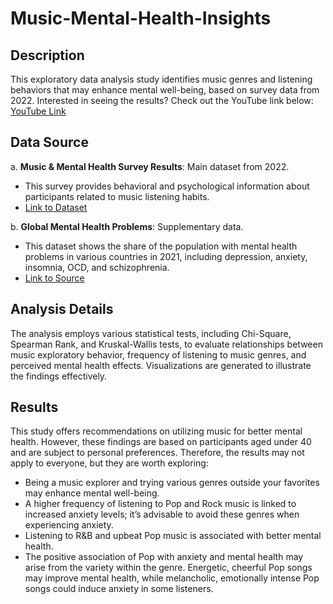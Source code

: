 # Music-Mental-Health-Insights

## Description
This exploratory data analysis study identifies music genres and listening behaviors that may enhance mental well-being, based on survey data from 2022. Interested in seeing the results? Check out the YouTube link below:
[YouTube Link](https://youtu.be/42E0SAnECxM)

## Data Source
a. **Music & Mental Health Survey Results**: Main dataset from 2022.
   - This survey provides behavioral and psychological information about participants related to music listening habits.
   - [Link to Dataset](https://www.kaggle.com/datasets/catherinerasgaitis/mxmh-survey-results/data)

b. **Global Mental Health Problems**: Supplementary data.
   - This dataset shows the share of the population with mental health problems in various countries in 2021, including depression, anxiety, insomnia, OCD, and schizophrenia.
   - [Link to Source](https://ourworldindata.org/grapher/share-with-mental-and-substance-disorders?tab=table&time=2020)

## Analysis Details
The analysis employs various statistical tests, including Chi-Square, Spearman Rank, and Kruskal-Wallis tests, to evaluate relationships between music exploratory behavior, frequency of listening to music genres, and perceived mental health effects. Visualizations are generated to illustrate the findings effectively.

## Results
This study offers recommendations on utilizing music for better mental health. However, these findings are based on participants aged under 40 and are subject to personal preferences. Therefore, the results may not apply to everyone, but they are worth exploring:
- Being a music explorer and trying various genres outside your favorites may enhance mental well-being.
- A higher frequency of listening to Pop and Rock music is linked to increased anxiety levels; it’s advisable to avoid these genres when experiencing anxiety.
- Listening to R&B and upbeat Pop music is associated with better mental health.
- The positive association of Pop with anxiety and mental health may arise from the variety within the genre. Energetic, cheerful Pop songs may improve mental health, while melancholic, emotionally intense Pop songs could induce anxiety in some listeners.
